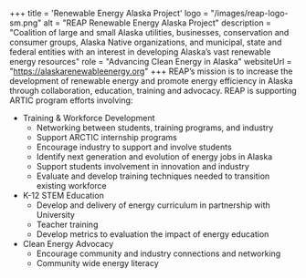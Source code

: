 +++
title = 'Renewable Energy Alaska Project'
logo = "/images/reap-logo-sm.png"
alt = "REAP Renewable Energy Alaska Project"
description = "Coalition of large and small Alaska utilities, businesses, conservation and consumer groups, Alaska Native organizations, and municipal, state and federal entities with an interest in developing Alaska’s vast renewable energy resources"
role = "Advancing Clean Energy in Alaska"
websiteUrl = "https://alaskarenewableenergy.org"
+++
REAP’s mission is to increase the development of renewable energy and promote energy efficiency in Alaska through collaboration, education, training and advocacy. REAP is supporting ARTIC program efforts involving:

- Training & Workforce Development
  - Networking between students, training programs, and industry
  - Support ARCTIC internship programs
  - Encourage industry to support and involve students
  - Identify next generation and evolution of energy jobs in Alaska
  - Support students involvement in innovation and industry
  - Evaluate and develop training techniques needed to transition existing workforce
- K-12 STEM Education
  - Develop and delivery of energy curriculum in partnership with University
  - Teacher training
  - Develop metrics to evaluation the impact of energy education
- Clean Energy Advocacy
  - Encourage community and industry connections and networking
  - Community wide energy literacy
